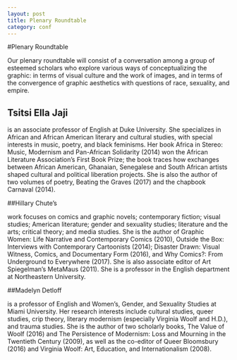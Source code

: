 ```yaml
---
layout: post
title: Plenary Roundtable
category: conf
---
```


#Plenary Roundtable

Our plenary roundtable will consist of a conversation among a group of esteemed scholars who explore various ways of conceptualizing the graphic: in terms of visual culture and the work of images, and in terms of the convergence of graphic aesthetics with questions of race, sexuality, and empire.

## Tsitsi Ella Jaji 

is an associate professor of English at Duke University.  She specializes in African and African American literary and cultural studies, with special interests in music, poetry, and black feminisms. Her book Africa in Stereo: Music, Modernism and Pan-African Solidarity (2014) won the African Literature Association’s First Book Prize; the book traces how exchanges between African American, Ghanaian, Senegalese and South African artists shaped cultural and political liberation projects. She is also the author of two volumes of poetry, Beating the Graves (2017) and the chapbook Carnaval (2014). 

##Hillary Chute’s

work focuses on comics and graphic novels; contemporary fiction; visual studies; American literature; gender and sexuality studies; literature and the arts; critical theory; and media studies. She is the author of Graphic Women: Life Narrative and Contemporary Comics (2010), Outside the Box: Interviews with Contemporary Cartoonists (2014); Disaster Drawn: Visual Witness, Comics, and Documentary Form (2016), and Why Comics?: From Underground to Everywhere (2017). She is also associate editor of Art Spiegelman’s MetaMaus (2011).  She is a professor in the English department at Northeastern University.

##Madelyn Detloff 

 is a professor of English and Women’s, Gender, and Sexuality Studies at Miami University.  Her research interests include cultural studies, queer studies, crip theory, literary modernism (especially Virginia Woolf and H.D.), and trauma studies.  She is the author of two scholarly books, The Value of Woolf (2016) and The Persistence of Modernism: Loss and Mourning in the Twentieth Century (2009), as well as the co-editor of Queer Bloomsbury (2016) and Virginia Woolf: Art, Education, and Internationalism (2008).